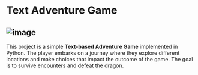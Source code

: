 # Text Adventure Game
![image](https://github.com/user-attachments/assets/1b808680-2231-4c2d-93b4-bd6d78673157)
--
This project is a simple **Text-based Adventure Game** implemented in Python. The player embarks on a journey where they explore different locations and make choices that impact the outcome of the game. The goal is to survive encounters and defeat the dragon.
